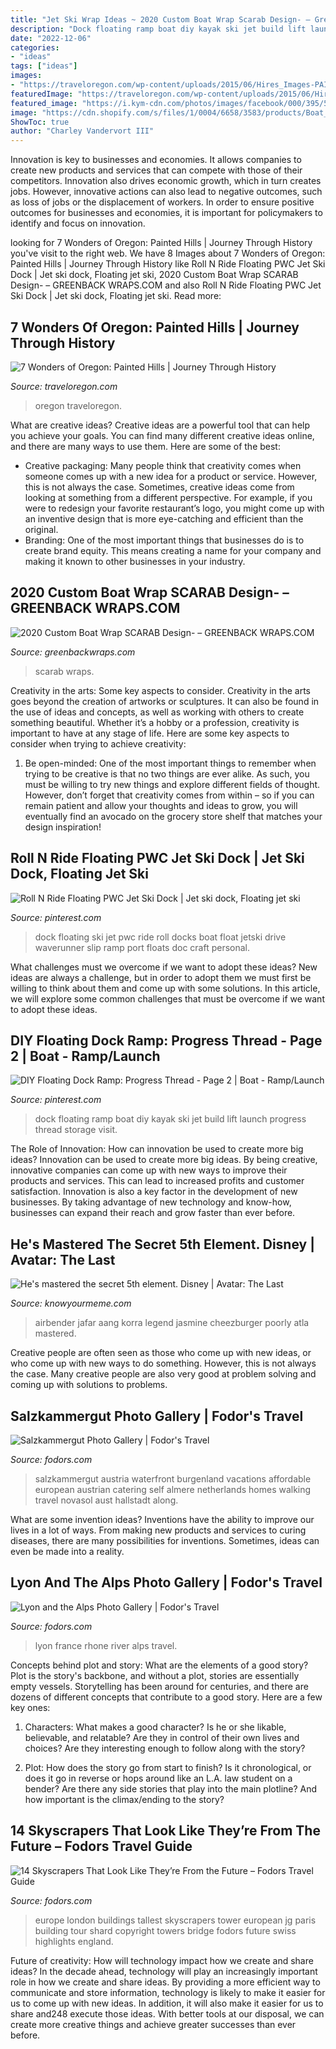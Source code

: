 ```yaml
---
title: "Jet Ski Wrap Ideas ~ 2020 Custom Boat Wrap Scarab Design- – Greenback Wraps.com"
description: "Dock floating ramp boat diy kayak ski jet build lift launch progress thread storage visit"
date: "2022-12-06"
categories:
- "ideas"
tags: ["ideas"]
images:
- "https://traveloregon.com/wp-content/uploads/2015/06/Hires_Images-PAINTED-HILLS-G14014_0086.tif_mini.jpg"
featuredImage: "https://traveloregon.com/wp-content/uploads/2015/06/Hires_Images-PAINTED-HILLS-G14014_0086.tif_mini.jpg"
featured_image: "https://i.kym-cdn.com/photos/images/facebook/000/395/533/24f.png"
image: "https://cdn.shopify.com/s/files/1/0004/6658/3583/products/Boat_3_purple_scarab_1200x1200.jpg?v=1581551329"
ShowToc: true
author: "Charley Vandervort III"
---
```



Innovation is key to businesses and economies. It allows companies to create new products and services that can compete with those of their competitors. Innovation also drives economic growth, which in turn creates jobs. However, innovative actions can also lead to negative outcomes, such as loss of jobs or the displacement of workers. In order to ensure positive outcomes for businesses and economies, it is important for policymakers to identify and focus on innovation.

	

		
looking for 7 Wonders of Oregon: Painted Hills | Journey Through History you've visit to the right web. We have 8 Images about 7 Wonders of Oregon: Painted Hills | Journey Through History like Roll N Ride Floating PWC Jet Ski Dock | Jet ski dock, Floating jet ski, 2020 Custom Boat Wrap SCARAB Design- – GREENBACK WRAPS.COM and also Roll N Ride Floating PWC Jet Ski Dock | Jet ski dock, Floating jet ski. Read more:
		
    
## 7 Wonders Of Oregon: Painted Hills | Journey Through History

<img loading=lazy src="https://traveloregon.com/wp-content/uploads/2015/06/Hires_Images-PAINTED-HILLS-G14014_0086.tif_mini.jpg" onerror="this.onerror=null;this.src='https://tse4.mm.bing.net/th?id=OIP.y4YxDzAxeDcPxs-SpOX17gHaDt&amp;pid=15.1';" alt="7 Wonders of Oregon: Painted Hills | Journey Through History">

_Source: traveloregon.com_

>oregon traveloregon. 

	

What are creative ideas?
Creative ideas are a powerful tool that can help you achieve your goals. You can find many different creative ideas online, and there are many ways to use them. Here are some of the best:  
- Creative packaging: Many people think that creativity comes when someone comes up with a new idea for a product or service. However, this is not always the case. Sometimes, creative ideas come from looking at something from a different perspective. For example, if you were to redesign your favorite restaurant’s logo, you might come up with an inventive design that is more eye-catching and efficient than the original. 
- Branding: One of the most important things that businesses do is to create brand equity. This means creating a name for your company and making it known to other businesses in your industry.

    
## 2020 Custom Boat Wrap SCARAB Design- – GREENBACK WRAPS.COM

<img loading=lazy src="https://cdn.shopify.com/s/files/1/0004/6658/3583/products/Boat_3_purple_scarab_1200x1200.jpg?v=1581551329" onerror="this.onerror=null;this.src='https://tse2.mm.bing.net/th?id=OIP.DFdYVNt2t0pilKgij_9rpAHaFj&amp;pid=15.1';" alt="2020 Custom Boat Wrap SCARAB Design- – GREENBACK WRAPS.COM">

_Source: greenbackwraps.com_

>scarab wraps. 

	

Creativity in the arts: Some key aspects to consider.
Creativity in the arts goes beyond the creation of artworks or sculptures. It can also be found in the use of ideas and concepts, as well as working with others to create something beautiful. Whether it’s a hobby or a profession, creativity is important to have at any stage of life. Here are some key aspects to consider when trying to achieve creativity: 
1) Be open-minded: One of the most important things to remember when trying to be creative is that no two things are ever alike. As such, you must be willing to try new things and explore different fields of thought. However, don’t forget that creativity comes from within – so if you can remain patient and allow your thoughts and ideas to grow, you will eventually find an avocado on the grocery store shelf that matches your design inspiration!

    
## Roll N Ride Floating PWC Jet Ski Dock | Jet Ski Dock, Floating Jet Ski

<img loading=lazy src="https://i.pinimg.com/736x/13/dd/4c/13dd4c5157fdc365371cf4039e70b767--floating-dock-jetski.jpg" onerror="this.onerror=null;this.src='https://tse4.mm.bing.net/th?id=OIP.Qe1tik4Y54ZYjM32aiXcqQHaE7&amp;pid=15.1';" alt="Roll N Ride Floating PWC Jet Ski Dock | Jet ski dock, Floating jet ski">

_Source: pinterest.com_

>dock floating ski jet pwc ride roll docks boat float jetski drive waverunner slip ramp port floats doc craft personal. 

	

What challenges must we overcome if we want to adopt these ideas?
New ideas are always a challenge, but in order to adopt them we must first be willing to think about them and come up with some solutions. In this article, we will explore some common challenges that must be overcome if we want to adopt these ideas.

    
## DIY Floating Dock Ramp: Progress Thread - Page 2 | Boat - Ramp/Launch

<img loading=lazy src="https://s-media-cache-ak0.pinimg.com/736x/ed/a3/72/eda372be85c9d1dc679c995b8bb85393--kayak-storage-floating-dock.jpg" onerror="this.onerror=null;this.src='https://tse4.mm.bing.net/th?id=OIP.0CJ0arffs0t96WaEc0B3zAHaJ4&amp;pid=15.1';" alt="DIY Floating Dock Ramp: Progress Thread - Page 2 | Boat - Ramp/Launch">

_Source: pinterest.com_

>dock floating ramp boat diy kayak ski jet build lift launch progress thread storage visit. 

	

The Role of Innovation: How can innovation be used to create more big ideas?
Innovation can be used to create more big ideas. By being creative, innovative companies can come up with new ways to improve their products and services. This can lead to increased profits and customer satisfaction. Innovation is also a key factor in the development of new businesses. By taking advantage of new technology and know-how, businesses can expand their reach and grow faster than ever before.

    
## He&#039;s Mastered The Secret 5th Element. Disney | Avatar: The Last

<img loading=lazy src="https://i.kym-cdn.com/photos/images/facebook/000/395/533/24f.png" onerror="this.onerror=null;this.src='https://tse1.mm.bing.net/th?id=OIP.H5NhocsSkbqwoNASFXknYAHaQz&amp;pid=15.1';" alt="He&#039;s mastered the secret 5th element. Disney | Avatar: The Last">

_Source: knowyourmeme.com_

>airbender jafar aang korra legend jasmine cheezburger poorly atla mastered. 

	

Creative people are often seen as those who come up with new ideas, or who come up with new ways to do something. However, this is not always the case. Many creative people are also very good at problem solving and coming up with solutions to problems.

    
## Salzkammergut Photo Gallery | Fodor&#039;s Travel

<img loading=lazy src="http://assets.fodors.com/destinations/705125/pier-waterfront-halldstadt-salzkammergut-austria_980x650.jpg" onerror="this.onerror=null;this.src='https://tse1.mm.bing.net/th?id=OIP.kLVvW588pcfzWdLJOQa8rgHaE6&amp;pid=15.1';" alt="Salzkammergut Photo Gallery | Fodor&#039;s Travel">

_Source: fodors.com_

>salzkammergut austria waterfront burgenland vacations affordable european austrian catering self almere netherlands homes walking travel novasol aust hallstadt along. 

	

What are some invention ideas?
Inventions have the ability to improve our lives in a lot of ways. From making new products and services to curing diseases, there are many possibilities for inventions. Sometimes, ideas can even be made into a reality.

    
## Lyon And The Alps Photo Gallery | Fodor&#039;s Travel

<img loading=lazy src="https://assets.fodors.com/destinations/1002766/night-cityscape-rhone-river-st-georges-footbridge-fourviere-cathedral-lyon-france_980x650.jpg" onerror="this.onerror=null;this.src='https://tse1.mm.bing.net/th?id=OIP.CcGpJmxwN1QeQi6Qy_UVUQHaE6&amp;pid=15.1';" alt="Lyon and the Alps Photo Gallery | Fodor&#039;s Travel">

_Source: fodors.com_

>lyon france rhone river alps travel. 

	

Concepts behind plot and story: What are the elements of a good story?
Plot is the story's backbone, and without a plot, stories are essentially empty vessels. Storytelling has been around for centuries, and there are dozens of different concepts that contribute to a good story. Here are a few key ones:
1) Characters: What makes a good character? Is he or she likable, believable, and relatable? Are they in control of their own lives and choices? Are they interesting enough to follow along with the story?

2) Plot: How does the story go from start to finish? Is it chronological, or does it go in reverse or hops around like an L.A. law student on a bender? Are there any side stories that play into the main plotline? And how important is the climax/ending to the story?

    
## 14 Skyscrapers That Look Like They’re From The Future – Fodors Travel Guide

<img loading=lazy src="https://cdn.fodors.com/wp-content/uploads/2017/07/Skyscrapers-The-Shard.jpg" onerror="this.onerror=null;this.src='https://tse2.mm.bing.net/th?id=OIP.zTuXesHQk8PfnmWvZJPrxgHaE8&amp;pid=15.1';" alt="14 Skyscrapers That Look Like They’re From the Future – Fodors Travel Guide">

_Source: fodors.com_

>europe london buildings tallest skyscrapers tower european jg paris building tour shard copyright towers bridge fodors future swiss highlights england. 

	

Future of creativity: How will technology impact how we create and share ideas?
In the decade ahead, technology will play an increasingly important role in how we create and share ideas. By providing a more efficient way to communicate and store information, technology is likely to make it easier for us to come up with new ideas. In addition, it will also make it easier for us to share and248
execute those ideas. With better tools at our disposal, we can create more creative things and achieve greater successes than ever before.

